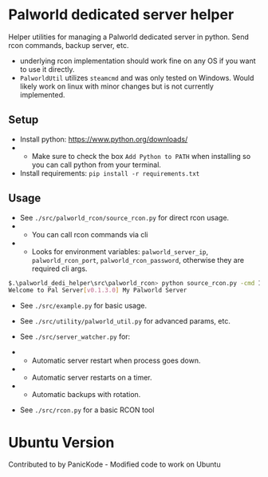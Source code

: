 
# Palworld dedicated server helper
Helper utilities for managing a Palworld dedicated server in python. Send rcon commands, backup server, etc.

* underlying rcon implementation should work fine on any OS if you want to use it directly.
* `PalworldUtil` utilizes `steamcmd` and was only tested on Windows. Would likely work on linux with minor changes but is not currently implemented.

## Setup
* Install python: https://www.python.org/downloads/
* * Make sure to check the box `Add Python to PATH` when installing so you can call python from your terminal.
* Install requirements: `pip install -r requirements.txt`

## Usage
* See `./src/palworld_rcon/source_rcon.py` for direct rcon usage.
* * You can call rcon commands via cli
* * Looks for environment variables: `palworld_server_ip`, `palworld_rcon_port`, `palworld_rcon_password`, otherwise they are required cli args.
```bash
$.\palworld_dedi_helper\src\palworld_rcon> python source_rcon.py -cmd Info
Welcome to Pal Server[v0.1.3.0] My Palworld Server
```
* See `./src/example.py` for basic usage.
* See `./src/utility/palworld_util.py` for advanced params, etc.
* See `./src/server_watcher.py` for:
* * Automatic server restart when process goes down.
* * Automatic server restarts on a timer.
* * Automatic backups with rotation.

* See `./src/rcon.py` for a basic RCON tool

# Ubuntu Version
Contributed to by PanicKode - Modified code to work on Ubuntu
